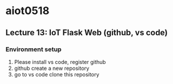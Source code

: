 # aiot0518
## Lecture 13: IoT Flask Web (github, vs code)
### Environment setup
1. Please install vs code, register github
2. github create a new repository
3. go to vs code clone this repository

